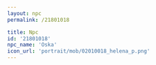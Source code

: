 ```yaml
---
layout: npc
permalink: /21801018

title: Npc
id: '21801018'
npc_name: 'Oska'
icon_url: 'portrait/mob/02010018_helena_p.png'
---
```

